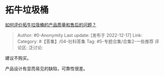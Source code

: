 # 拓牛垃圾桶
[如何评价拓牛垃圾桶的产品质量和售后的问题？](https://www.zhihu.com/question/449895283/answer/2805171676)

> Author: #0-Anonymity
> Last update: [发布于 2022-12-17]
> Link:
> Category: #【答集】/04-社科答集
> Tag: #5-专题合集/合集2-一些推荐
> 评论区:
> 泛讨论:

建议不购买。

产品设计有显而易见的缺陷，可靠性很差。
